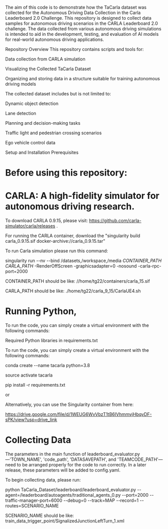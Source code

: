 The aim of this code is to demonstrate how the TaCarla dataset was collected for the Autonomous Driving Data Collection in the Carla Leaderboard 2.0 Challenge.
This repository is designed to collect data samples for autonomous driving scenarios in the CARLA Leaderboard 2.0 challenge. The data collected from various autonomous driving simulations is intended to aid in the development, testing, and evaluation of AI models for real-world autonomous driving applications.

Repository Overview
This repository contains scripts and tools for:

Data collection from CARLA simulation

Visualizing the Collected TaCarla Dataset

Organizing and storing data in a structure suitable for training autonomous driving models

The collected dataset includes but is not limited to:

Dynamic object detection

Lane detection

Planning and decision-making tasks

Traffic light and pedestrian crossing scenarios

Ego vehicle control data

Setup and Installation
Prerequisites
# Before using this repository:

# CARLA: A high-fidelity simulator for autonomous driving research. 

To download CARLA 0.9.15, please visit: https://github.com/carla-simulator/carla/releases . 

For running the CARLA container, download the "singularity build carla_0.9.15.sif docker-archive://carla_0.9.15.tar" 

To run Carla simulation please run this command: 

singularity run --nv --bind /datasets,/workspace,/media *CONTAINER_PATH* *CARLA_PATH* -RenderOffScreen -graphicsadapter=0 -nosound -carla-rpc-port=2000

CONTAINER_PATH should be like: //home/tg22/containers/carla_15.sif

CARLA_PATH should be like: ./home/tg22/carla_9_15/CarlaUE4.sh

# Running Python, 

To run the code, you can simply create a virtual environment with the following commands:

Required Python libraries in requirements.txt

To run the code, you can simply create a virtual environment with the following commands:

conda create --name tacarla python=3.8

source activate tacarla

pip install -r requirements.txt

or 

Alternatively, you can use the Singularity container from here:

https://drive.google.com/file/d/1WEUG6WvVbzT1tB6IVhmmvjHbqvDF-sPK/view?usp=drive_link



# Collecting Data

The parameters in the main function of leaderboard_evaluator.py—'TOWN_NAME', 'code_path', 'DATASAVEPATH', and 'TEAMCODE_PATH'—need to be arranged properly for the code to run correctly. In a later release, these parameters will be added to config.yaml.

To begin collecting data, please run:

python TaCarla_Dataset/leaderboard/leaderboard_evaluator.py --agent=/leaderboard/autoagents/traditional_agents_0.py --port=2000 --traffic-manager-port=6000 --debug=0 --track=MAP --record=1 --routes=SCENARIO_NAME

SCENARIO_NAME should be like: train_data_trigger_point/SignalizedJunctionLeftTurn_1.xml

